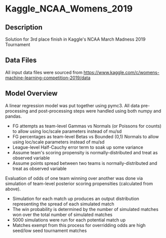 # Kaggle_NCAA_Womens_2019

## Description
Solution for 3rd place finish in Kaggle's NCAA March Madness 2019 Tournament

## Data Files
All input data files were sourced from https://www.kaggle.com/c/womens-machine-learning-competition-2019/data

## Model Overview
A linear regression model was put together using pymc3. All data pre-processing and post-processing steps were handled using both numpy and pandas.
- FG attempts as team-level Gammas vs Normals (or Poissons for counts) to allow using loc/scale parameters instead of mu/sd 
- FG percentages as team-level Betas vs Bounded (0,1) Normals to allow using loc/scale parameters instead of mu/sd
- League-level Half-Cauchy error term to soak up some variance 
- Assume team's scoring propensity is normally-distributed and treat as observed variable
- Assume points spread between two teams is normally-distributed and treat as observed variable

Evaluation of odds of one team winning over another was done via simulation of team-level posterior scoring propensities (calculated from above).
- Simulation for each match up produces an output distribution representing the spread of each simulated match
- The win probability is determined by the number of simulated matches won over the total number of simulated matches
- 5000 simulations were run for each potential match up
- Matches exempt from this process for overridding odds are high seed/low seed tournament matches
